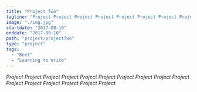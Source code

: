 ```yaml
---
title: "Project Two"
tagline: "Project Project Project Project Project Project Project Project Project Project Project Project Project Project Project Project "
image: "./img.jpg"
startdate: "2017-08-10"
enddate: "2017-09-10"
path: "project/projectTwo"
type: "project"
tags:
  - "Beet"
  - "Learning to Write"
---
```


_Project Project Project Project Project Project Project Project Project Project Project Project Project Project Project Project_
